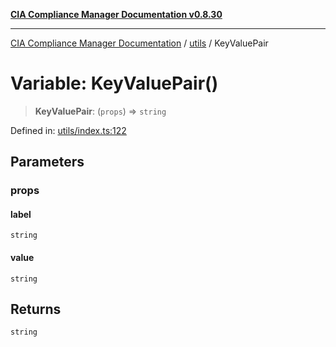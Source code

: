 [**CIA Compliance Manager Documentation v0.8.30**](../../README.md)

***

[CIA Compliance Manager Documentation](../../modules.md) / [utils](../README.md) / KeyValuePair

# Variable: KeyValuePair()

> **KeyValuePair**: (`props`) => `string`

Defined in: [utils/index.ts:122](https://github.com/Hack23/cia-compliance-manager/blob/6afa716316469147e542039d136ec79ffdbd4ac9/src/utils/index.ts#L122)

## Parameters

### props

#### label

`string`

#### value

`string`

## Returns

`string`
